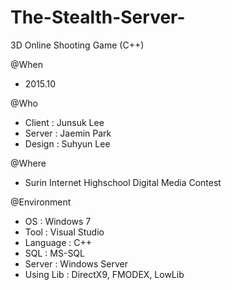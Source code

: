 # The-Stealth-Server-
3D Online Shooting Game (C++)

@When
  - 2015.10
  
@Who
  - Client : Junsuk Lee
  - Server : Jaemin Park
  - Design : Suhyun Lee
  
@Where
  - Surin Internet Highschool Digital Media Contest
  
@Environment
  - OS : Windows 7
  - Tool : Visual Studio
  - Language : C++
  - SQL : MS-SQL
  - Server : Windows Server
  - Using Lib : DirectX9, FMODEX, LowLib
